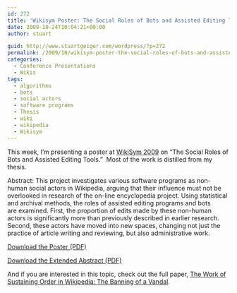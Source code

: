 ```yaml
---
id: 272
title: 'Wikisym Poster: The Social Roles of Bots and Assisted Editing Tools'
date: 2009-10-24T10:04:21+00:00
author: stuart

guid: http://www.stuartgeiger.com/wordpress/?p=272
permalink: /2009/10/wikisym-poster-the-social-roles-of-bots-and-assisted-editing-tools/
categories:
  - Conference Presentations
  - Wikis
tags:
  - algorithms
  - bots
  - social actors
  - software programs
  - Thesis
  - wiki
  - wikipedia
  - Wikisym
---
```

<div id="_mcePaste" style="overflow: hidden; position: absolute; left: -10000px; top: 0px; width: 1px; height: 1px;">
  This project investigates various software programs as non-human social actors in Wikipedia,
</div>

<div id="_mcePaste" style="overflow: hidden; position: absolute; left: -10000px; top: 0px; width: 1px; height: 1px;">
  arguing that their influence must not be overlooked in research of the on-line encyclopedia
</div>

<div id="_mcePaste" style="overflow: hidden; position: absolute; left: -10000px; top: 0px; width: 1px; height: 1px;">
  project. Using statistical and archival methods, the roles of assisted editing programs and bots are
</div>

<div id="_mcePaste" style="overflow: hidden; position: absolute; left: -10000px; top: 0px; width: 1px; height: 1px;">
  examined. First, the proportion of edits made by these non-human actors is significantly more
</div>

<div id="_mcePaste" style="overflow: hidden; position: absolute; left: -10000px; top: 0px; width: 1px; height: 1px;">
  than previously described in earlier research. Second, these actors have moved into new spaces,
</div>

<div id="_mcePaste" style="overflow: hidden; position: absolute; left: -10000px; top: 0px; width: 1px; height: 1px;">
  changing not just the practice of article writing and reviewing, but also administrative work.
</div>

This week, I&#8217;m presenting a poster at [WikiSym 2009](http://www.wikisym.org/ws2009/tiki-index.php) on &#8220;The Social Roles of Bots and Assisted Editing Tools.&#8221;  Most of the work is distilled from my thesis.

Abstract: This project investigates various software programs as non-human social actors in Wikipedia, arguing that their influence must not be overlooked in research of the on-line encyclopedia project. Using statistical and archival methods, the roles of assisted editing programs and bots are examined. First, the proportion of edits made by these non-human actors is significantly more than previously described in earlier research. Second, these actors have moved into new spaces, changing not just the practice of article writing and reviewing, but also administrative work.

[Download the Poster (PDF)](http://staeiou.bitnamiapp.com/wordpress/wp-content/uploads/2009/10/geiger-wikisym-poster.pdf "Download the PDF")

[](http://staeiou.bitnamiapp.com/wordpress/wp-content/uploads/2009/10/final-wikisym-extended-abstract.pdf)[Download the Extended Abstract (PDF)](http://staeiou.bitnamiapp.com/wordpress/wp-content/uploads/2009/10/geiger-wikisym-bots.pdf)

And if you are interested in this topic, check out the full paper, [The Work of Sustaining Order in Wikipedia: The Banning of a Vandal](http://staeiou.bitnamiapp.com/wordpress/wp-content/uploads/2009/10/cscw-sustaining-order-wikipedia.pdf).